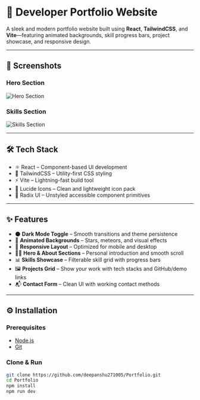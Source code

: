 # 🌌 Developer Portfolio Website

A sleek and modern portfolio website built using **React**, **TailwindCSS**, and **Vite**—featuring animated backgrounds, skill progress bars, project showcase, and responsive design.

---

## 📸 Screenshots

 

### Hero Section
![Hero Section](public/hero.png)

### Skills Section
![Skills Section](public/skills.png)

---

## 🛠 Tech Stack

- ⚛️ React – Component-based UI development
- 🎨 TailwindCSS – Utility-first CSS styling
- ⚡ Vite – Lightning-fast build tool
- 🧩 Lucide Icons – Clean and lightweight icon pack
- 🧱 Radix UI – Unstyled accessible component primitives

---

## ✨ Features

- 🌑 **Dark Mode Toggle** – Smooth transitions and theme persistence
- 🌠 **Animated Backgrounds** – Stars, meteors, and visual effects
- 📱 **Responsive Layout** – Optimized for mobile and desktop
- 🧑‍💻 **Hero & About Sections** – Personal introduction and smooth scroll
- 📊 **Skills Showcase** – Filterable skill grid with progress bars
- 🖼️ **Projects Grid** – Show your work with tech stacks and GitHub/demo links
- 📬 **Contact Form** – Clean UI with working contact methods

---

## ⚙️ Installation

### Prerequisites
- [Node.js](https://nodejs.org/)
- [Git](https://git-scm.com/)

### Clone & Run

```bash
git clone https://github.com/deepanshu271005/Portfolio.git
cd Portfolio
npm install
npm run dev
